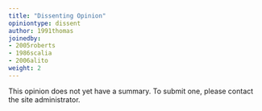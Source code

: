 ```yaml
---
title: "Dissenting Opinion"
opiniontype: dissent
author: 1991thomas
joinedby:
- 2005roberts
- 1986scalia
- 2006alito
weight: 2
---
```

This opinion does not yet have a summary. To submit one, please contact the site administrator.